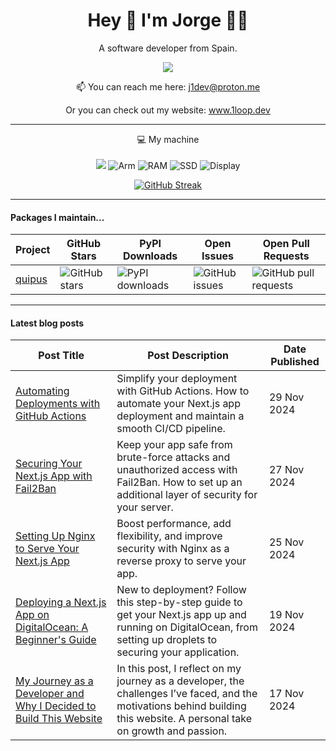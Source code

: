 <h1 align="center">
  Hey 👋 I'm Jorge 👨‍💻
</h1>

<p align="center">
  A software developer from Spain.
</p>

<p align="center">
    <a href="https://www.linkedin.com/in/jorge-ua">
    <img src="https://img.shields.io/badge/linkedin-%230077B5.svg?&style=for-the-badge&logo=linkedin&logoColor=white" />
  </a>
</p>

<p align='center'>
  📫 You can reach me here: <a href='mailto:j1dev@proton.me'>j1dev@proton.me</a>
</p>

<p align='center'>
  Or you can check out my website: <a href='https://1loop.dev' target='_blank'>www.1loop.dev</a>
</p>

---

<p align="center">
  💻 My machine
  <br>
  <br>
  <img src="https://img.shields.io/badge/apple-181717.svg?&style=for-the-badge&logo=apple&logoColor=white&logoWidth=20" />
  <img src="https://img.shields.io/badge/CHIP-Pro--2021-181717?labelColor=0091BD&style=for-the-badge&logo=Arm&logoColor=white&logoWidth=20" alt="Arm" />
  <img src="https://img.shields.io/badge/RAM-16GB-181717.svg?&style=for-the-badge&logoColor=white" alt="RAM"/>
  <img src="https://img.shields.io/badge/SSD-512GB-181717.svg?&style=for-the-badge" alt="SSD"/>
  <img src="https://img.shields.io/badge/Display-16%22-181717.svg?&style=for-the-badge" alt="Display"/>
</p>

<div align="center">
  <a href="https://git.io/streak-stats"><img src="https://github-readme-streak-stats.herokuapp.com?user=J1Loop&theme=github-dark-blue&date_format=j%20M%5B%20Y%5D" alt="GitHub Streak" /></a>
</div>

---

#### Packages I maintain...

| **Project** | **GitHub Stars**              | **PyPI Downloads**                  | **Open Issues**                 | **Open Pull Requests**              |
| ----------- | ----------------------------- | ----------------------------------- | ------------------------------- | ----------------------------------- |
| [quipus]    | ![GitHub stars][quipus-stars] | ![PyPI downloads][quipus-downloads] | ![GitHub issues][quipus-issues] | ![GitHub pull requests][quipus-prs] |


[quipus]: https://github.com/Monkey-Market/quipus
[quipus-stars]: https://img.shields.io/github/stars/monkey-market/quipus?style=social
[quipus-downloads]: https://img.shields.io/pypi/dm/quipus
[quipus-issues]: https://img.shields.io/github/issues/monkey-market/quipus
[quipus-prs]: https://img.shields.io/github/issues-pr/monkey-market/quipus

---

#### Latest blog posts

<!-- BLOG-POSTS-START -->
| **Post Title** | **Post Description** | **Date Published** |
| -------------- | -------------------- | ------------------ |
| [Automating Deployments with GitHub Actions](https://1loop.dev/blog/cd-with-github-actions) | Simplify your deployment with GitHub Actions. How to automate your Next.js app deployment and maintain a smooth CI/CD pipeline. | 29 Nov 2024 |
| [Securing Your Next.js App with Fail2Ban](https://1loop.dev/blog/security-with-fail2ban) | Keep your app safe from brute-force attacks and unauthorized access with Fail2Ban. How to set up an additional layer of security for your server. | 27 Nov 2024 |
| [Setting Up Nginx to Serve Your Next.js App](https://1loop.dev/blog/setting-up-nginx) | Boost performance, add flexibility, and improve security with Nginx as a reverse proxy to serve your app. | 25 Nov 2024 |
| [Deploying a Next.js App on DigitalOcean: A Beginner's Guide](https://1loop.dev/blog/deploy-nextjs-to-digitalocean) | New to deployment? Follow this step-by-step guide to get your Next.js app up and running on DigitalOcean, from setting up droplets to securing your application. | 19 Nov 2024 |
| [My Journey as a Developer and Why I Decided to Build This Website](https://1loop.dev/blog/my-journey-as-a-developer) | In this post, I reflect on my journey as a developer, the challenges I’ve faced, and the motivations behind building this website. A personal take on growth and passion. | 17 Nov 2024 |
<!-- BLOG-POSTS-END -->
